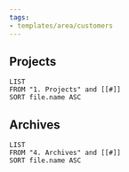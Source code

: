 ```yaml
---
tags:
- templates/area/customers
---
```

## Projects

```dataview
LIST
FROM "1. Projects" and [[#]]
SORT file.name ASC
```
## Archives 
```dataview
LIST
FROM "4. Archives" and [[#]]
SORT file.name ASC
```